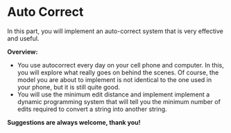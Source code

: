 # Auto Correct
In this part, you will implement an auto-correct system that is very effective and useful.

**Overview:**  
- You use autocorrect every day on your cell phone and computer. In this, you will explore what really goes on behind the scenes. Of course, the model you are about to implement is not identical to the one used in your phone, but it is still quite good.  
- You will use the minimum edit distance and implement implement a dynamic programming system that will tell you the minimum number of edits required to convert a string into another string.  


**Suggestions are always welcome, thank you!**
